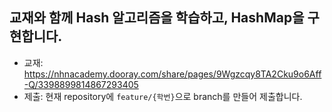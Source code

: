 ## 교재와 함께 Hash 알고리즘을 학습하고, HashMap을 구현합니다.

- 교재: https://nhnacademy.dooray.com/share/pages/9Wgzcqy8TA2Cku9o6Aff-Q/3398899814867293405
- 제출: 현재 repository에 `feature/{학번}`으로 branch를 만들어 제출합니다.